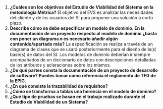 1. **¿Cuáles son los objetivos del Estudio de Viabilidad del Sistema en la metodología Métrica?**
El objetivo del EVS es analizar las necesidades del cliente y de los usuarios del SI para proponer una solución a corto plazo.
2. **Describe cómo se debe especificar un modelo de dominio. En la documentación de un proyecto respecto al modelo de dominio ¿basta con poner un diagrama o es necesario añadir algún contenido/apartado más?**
La especificación se realiza a través de un diagrama de clases que se usará posteriormente para el diseño de la(s) base(s) de datos del SI. Los modelos de dominio deberían ir siempre acompañados de un diccionario de datos con descripciones detalladas de los atributos y aclaraciones sobre los mismos.
3. **¿De qué partes consta la documentación de un proyecto de desarrollo de software? Puedes tomar como referencia el reglamento de TFG de la EPIG.**  
4. **¿En qué consiste la trazabilidad de requisitos?**  
5. **¿Cómo se transforma a tablas una herencia en el modelo de dominio?**  
6. **¿Qué tipo de pruebas se basan en el trabajo realizado durante el Estudio de Viabilidad de un Sistema?**